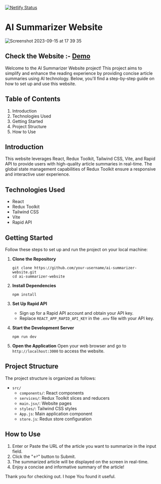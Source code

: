 [![Netlify Status](https://api.netlify.com/api/v1/badges/f952da7d-e9f3-4c3a-a5e0-ffc3a6f6cc28/deploy-status?branch=main)](https://app.netlify.com/sites/rad-rolypoly-6e94db/deploys)

# AI Summarizer Website

![Screenshot 2023-09-15 at 17 39 35](https://github.com/KChakhalyan/ai-summariser/assets/10487372/8ad08090-0da5-48f0-ac88-39c1e1ff1387)

## Check the Website :- [Demo](https://rad-rolypoly-6e94db.netlify.app)

Welcome to the AI Summarizer Website project! This project aims to simplify and enhance the reading experience by providing concise article summaries using AI technology. Below, you'll find a step-by-step guide on how to set up and use this website.

## Table of Contents

1. Introduction
2. Technologies Used
3. Getting Started
4. Project Structure
5. How to Use

## Introduction

This website leverages React, Redux Toolkit, Tailwind CSS, Vite, and Rapid API to provide users with high-quality article summaries in real-time. The global state management capabilities of Redux Toolkit ensure a responsive and interactive user experience.

## Technologies Used

-  React
-  Redux Toolkit
-  Tailwind CSS
-  Vite
-  Rapid API

## Getting Started

Follow these steps to set up and run the project on your local machine:

1. **Clone the Repository**

   ```
   git clone https://github.com/your-username/ai-summarizer-website.git
   cd ai-summarizer-website
   ```

2. **Install Dependencies**

   ```
   npm install
   ```

3. **Set Up Rapid API**

   -  Sign up for a Rapid API account and obtain your API key.
   -  Replace `REACT_APP_RAPID_API_KEY` in the `.env` file with your API key.

4. **Start the Development Server**

   ```
   npm run dev
   ```

5. **Open the Application**
   Open your web browser and go to `http://localhost:3000` to access the website.

## Project Structure

The project structure is organized as follows:

-  `src/`
   -  `components/`: React components
   -  `services/`: Redux Toolkit slices and reducers
   -  `main.jsx/`: Website pages
   -  `styles/`: Tailwind CSS styles
   -  `App.js`: Main application component
   -  `store.js`: Redux store configuration

## How to Use

1. Enter or Paste the URL of the article you want to summarize in the input field.
2. Click the "↩" button to Submit.
3. The summarized article will be displayed on the screen in real-time.
4. Enjoy a concise and informative summary of the article!

Thank you for checking out. I hope You found it useful.
